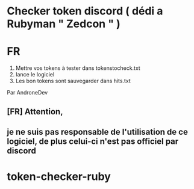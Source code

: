 # Checker token discord ( dédi a Rubyman " Zedcon " )

# FR
1. Mettre vos tokens à tester dans tokenstocheck.txt
2. lance le logiciel
3. Les bon tokens sont sauvegarder dans hits.txt

Par AndroneDev

## [FR] Attention, 
## je ne suis pas responsable de l'utilisation de ce logiciel, de plus celui-ci n'est pas officiel par discord


# token-checker-ruby
